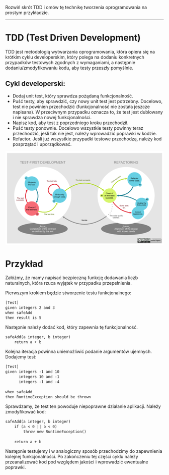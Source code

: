 Rozwiń skrót TDD i omów tę technikę tworzenia oprogramowania na prostym przykładzie.

---

# TDD (Test Driven Development)
TDD jest metodologią wytwarzania oprogramowania, która opiera się na krótkim cyklu developerskim, który polega na dodaniu konkretnych przypadków testowych zgodnych z wymaganiami, a następnie dodaniu/zmodyfikowaniu kodu, aby testy przeszły pomyślnie.

## Cykl developerski:
  * Dodaj unit test, który sprawdza pożądaną funkcjonalność.
  * Puść testy, aby sprawdzić, czy nowy unit test jest potrzebny. Docelowo, test nie powinien przechodzić (funkcjonalność nie została jeszcze napisana). W przeciwnym przypadku oznacza to, że test jest dublowany i nie sprawdza nowej funkcjonalności.
  * Napisz kod, aby test z poprzedniego kroku przechodził.
  * Puść testy ponownie. Docelowo wszystkie testy powinny teraz przechodzić, jeśli tak nie jest, należy wprowadzić poprawki w kodzie.
  * Refactor. Jeśli już wszystkie przypadki testowe przechodzą, należy kod posprzątać i uporządkować.

![TDD](../../resources/III.2.7-TDD.png)

# Przykład
Załóżmy, że mamy napisać bezpieczną funkcję dodawania liczb naturalnych, która rzuca wyjątek w przypadku przepełnienia.

Pierwszym krokiem będzie stworzenie testu funkcjonalnego:

```
[Test]
given integers 2 and 3
when safeAdd
then result is 5
```

Następnie należy dodać kod, który zapewnia tę funkcjonalność.

```
safeAdd(a integer, b integer)
    return a + b
```

Kolejna iteracja powinna uniemożliwić podanie argumentów ujemnych. Dodajemy test:

```
[Test]
given integers -1 and 10
      integers 10 and -1
      integers -1 and -4

when safeAdd
then RuntimeException should be thrown
```

Sprawdzamy, że test ten powoduje niepoprawne działanie aplikacji. Należy zmodyfikować kod:

```
safeAdd(a integer, b integer)
    if (a < 0 || b < 0)
        throw new RuntimeException()
 
    return a + b
```

Następnie testujemy i w analogiczny sposób przechodzimy do zapewnienia kolejnej funkcjonalności. Po zakończeniu tej części cyklu należy przeanalizować kod pod względem jakości i wprowadzić ewentualne poprawki.
